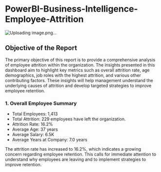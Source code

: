 # PowerBI-Business-Intelligence-Employee-Attrition

![Uploading image.png…]()

## Objective of the Report
The primary objective of this report is to provide a comprehensive analysis of employee attrition within the organization. The insights presented in this dashboard aim to highlight key metrics such as overall attrition rate, age demographics, job roles with the highest attrition, and various other contributing factors. These insights will help management understand the underlying causes of attrition and develop targeted strategies to improve employee retention.

### 1. Overall Employee Summary
- Total Employees: 1,413
- Total Attrition: 229 employees have left the organization.
- Attrition Rate: 16.2%
- Average Age: 37 years
- Average Salary: 6.5K
- Average Years at Company: 7.0 years

The attrition rate has increased to 16.2%, which indicates a growing concern regarding employee retention. This calls for immediate attention to understand why employees are leaving and to implement strategies to improve retention.
